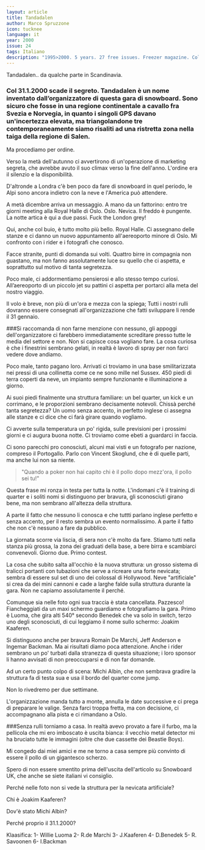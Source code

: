 ```yaml
---
layout: article
title: Tandadalen
author: Marco Spruzzone
icon: tucknee
language: it
year: 2000
issue: 24
tags: Italiano
description: "1995>2000. 5 years. 27 free issues. Freezer magazine. Col 31.1.2000 scade il segreto. Tandadalen è un nome inventato dall’organizzatore di questa gara di snowboard. Sono sicuro che fosse in una regione continentale a cavallo fra Svezia e Norvegia,"
---
```


Tandadalen.. da qualche parte in Scandinavia.

### Col 31.1.2000 scade il segreto. Tandadalen è un nome inventato dall’organizzatore di questa gara di snowboard. Sono sicuro che fosse in una regione continentale a cavallo fra Svezia e Norvegia, in quanto i singoli GPS davano un'incertezza elevata, ma triangolandone tre contemporaneamente siamo risaliti ad una ristretta zona nella taiga della regione di Salen.

Ma procediamo per ordine.

Verso la metà dell'autunno ci avvertirono di un'operazione di marketing segreta, che avrebbe avuto il suo climax verso la fine dell'anno. L'ordine era il silenzio e la disponibilità.

D'altronde a Londra c'è ben poco da fare di snowboard in quel periodo, le Alpi sono ancora indietro con la neve e l'America può attendere.

A metà dicembre arriva un messaggio. A mano da un fattorino: entro tre giorni meeting alla Royal Halle di Oslo. Oslo. Nevica. Il freddo è pungente. La notte artica è qui a due passi. Fuck the London grey!

Qui, anche col buio, è tutto molto più bello. Royal Halle. Ci assegnano delle stanze e ci danno un nuovo appuntamento all'aereoporto minore di Oslo. Mi confronto con i rider e i fotografi che conosco.

Facce stranite, punti di domanda sui volti. Quattro birre in compagnia non guastano, ma non fanno assolutamente luce su quello che ci aspetta, e soprattutto sul motivo di tanta segretezza.

Poco male, ci addormentiamo pensierosi e allo stesso tempo curiosi.
All’aereoporto di un piccolo jet su pattini ci aspetta per portarci alla meta del nostro viaggio.

Il volo è breve, non più di un'ora e mezza con la spiega; Tutti i nostri rulli dovranno essere consegnati all'organizzazione che fatti sviluppare li rende il 31 gennaio.

###Si raccomanda di non farne menzione con nessuno, gli appoggi dell'organizzatore ci farebbero immediatamente screditare presso tutte le media del settore e non. Non si capisce cosa vogliano fare.  La cosa curiosa è che i finestrini sembrano gelati, in realtà è lavoro di spray per non farci vedere dove andiamo.

Poco male, tanto pagano loro. Arrivati ci troviamo in una base smilitarizzata nei pressi di una collinetta come ce ne sono mille nel Sussex. 450 piedi di terra coperti da neve, un impianto sempre funzionante e illuminazione a giorno.

Ai suoi piedi finalmente una struttura familiare: un bel quarter, un kick e un corrimano, e le proporzioni sembrano decisamente notevoli. Chissà perché tanta segretezza?
Un uomo senza accento, in perfetto inglese ci assegna alle stanze e ci dice che ci farà girare quando vogliamo.

Ci avverte sulla temperatura un po' rigida, sulle previsioni per i prossimi giorni e ci augura buona notte. Ci troviamo come ebeti a guardarci in faccia.

Ci sono parecchi pro conosciuti, alcuni mai visti e un fotografo per nazione, compreso il Portogallo.
Parlo con Vincent Skoglund, che è di quelle parti, ma anche lui non sa niente.

>"Quando a poker non hai capito chi è il pollo dopo mezz'ora, il pollo sei tu!"

Questa frase mi ronza in testa per tutta la notte. L'indomani c'è il training di quarter e i soliti nomi si distinguono per bravura, gli sconosciuti girano bene, ma non sembrano all'altezza della struttura.

A parte il fatto che nessuno li conosca e che tuttti parlano inglese perfetto e senza accento, per il resto sembra un evento normalissimo. A parte il fatto che non c'è nessuno a fare da pubblico.

La giornata scorre via liscia, di sera non c'è molto da fare. Stiamo tutti nella stanza più grossa, la zona dei graduati della base, a bere birra e scambiarci convenevoli. Giorno due. Primo contest.

La cosa che subito salta all'occhio è la nuova struttura: un grosso sistema di tralicci portanti con tubazioni che serve a ricreare una forte nevicata; sembra di essere sul set di uno dei colossal di Hollywood. Neve "artificiale" si crea da dei mini cannoni e cade a larghe falde sulla struttura durante la gara. Non ne capiamo assolutamente il perché.

Comunque sia nelle foto ogni sua traccia è stata cancellata. Pazzesco! Fiancheggiati da un maxi schermo guardiamo e fotografiamo la gara. Primo è Luoma, che gira alti 540° secondo Benedek che va solo in switch, terzo uno degli sconosciuti, di cui leggiamo il nome sullo schermo: Joakim Kaaferen.

Si distinguono anche per bravura Romain De Marchi, Jeff Anderson e Ingemar Backman. Ma ai risultati diamo poca attenzione. Anche i rider sembrano un po' turbati dalla stranezza di questa situazione; i loro sponsor li hanno avvisati di non preoccuparsi e di non far domande.

Ad un certo punto colpo di scena: Michi Albin, che non sembrava gradire la struttura fa di testa sua e usa il bordo del quarter come jump.

Non lo rivedremo per due settimane.

L'organizzazione manda tutto a monte, annulla le date successive e ci prega di preparare le valige. Senza farci troppa fretta, ma con decisione, ci accompagnano alla pista e ci rimandano a Oslo.

###Senza rulli torniamo a casa. In realtà avevo provato a fare il furbo, ma la pellicola che mi ero imboscato è uscita bianca: il vecchio metal detector mi ha bruciato tutte le immagini (oltre che due cassette dei Beastie Boys).

Mi congedo dai miei amici e me ne torno a casa sempre più convinto di essere il pollo di un gigantesco scherzo.

Spero di non essere smentito prima dell'uscita dell'articolo su Snowboard UK, che anche se siete italiani vi consiglio.

Perché nelle foto non si vede la struttura per la nevicata artificiale?

Chi è Joakim Kaaferen?

Dov'è stato Michi Albin?

Perché proprio il 31.1.2000?

Klaasifica: 1- Willie Luoma 2- R.de Marchi 3- J.Kaaferen 4- D.Benedek 5- R. Savoonen 6- I.Backman
